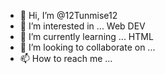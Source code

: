 - 👋 Hi, I’m @12Tunmise12
- 👀 I’m interested in ... Web DEV
- 🌱 I’m currently learning ... HTML
- 💞️ I’m looking to collaborate on ... 
- 📫 How to reach me ...

<!---
12Tunmise12/12Tunmise12 is a ✨ special ✨ repository because its `README.md` (this file) appears on your GitHub profile.
You can click the Preview link to take a look at your changes.
--->

